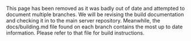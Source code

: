 This page has been removed as it was badly out of date and attempted to document multiple branches. We will be revising the build documentation and checking it in to the main server repository. Meanwhile, the docs/building.md file found on each branch contains the most up to date information. Please refer to that file for build instructions.